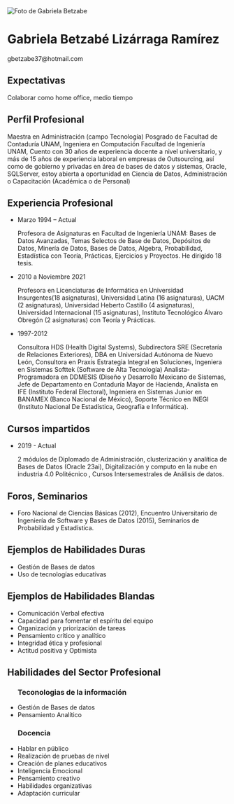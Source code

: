 <html lang="en">
<head>
    <meta charset="UTF-8">
    <meta name="viewport" content="width=device-width, initial-scale=1.0">
    <title>Mi CV: Gabriela Betzabe</title>
    <link rel="stylesheet" href="styles.css">
    <link rel="stylesheet" href="bmodel.css">
    <link rel="preconnect" href="https://fonts.googleapis.com">
<link rel="preconnect" href="https://fonts.gstatic.com" crossorigin>
<link href="https://fonts.googleapis.com/css2?family=Montserrat:ital,wght@0,100..900;1,100..900&display=swap" rel="stylesheet">
</head>
<body>
    <div class="theHeader">
    <img src="foto_cv.jpg" alt="Foto de Gabriela Betzabe" class="photoCV">
    <div class="headerText">
    <h1 class="cvName"> Gabriela Betzabé Lizárraga Ramírez</h1>
    <p class="contactInfo">gbetzabe37@hotmail.com</p> </div> </div>
    <div class="mainSection">
    <div class="contactSection">
    <h2 class="titleContact">Expectativas</h2>
    <p>Colaborar como home office, medio tiempo</p>
    <h2 class="titleContact">Perfil Profesional</h2>
    <p class="endContact">
        Maestra en Administración (campo Tecnología) Posgrado de Facultad de Contaduría UNAM, Ingeniera en Computación Facultad de Ingeniería UNAM, Cuento con 30 años de experiencia docente a nivel universitario, y más de 15 años de experiencia laboral en empresas de Outsourcing, así como de gobierno y privadas en área de bases de datos y sistemas, Oracle, SQLServer, estoy abierta a oportunidad en Ciencia de Datos, Administración o Capacitación (Académica o de Personal) 
    </p></div>
    <div class="jobHistory">
    <p><h2>Experiencia Profesional</h2></p>
    <ul> 
        <li>Marzo 1994 – Actual
            <p>Profesora de Asignaturas en Facultad de Ingeniería UNAM: Bases de Datos Avanzadas, Temas Selectos de Base de Datos, Depósitos de Datos, Minería de Datos, Bases de Datos, Algebra, Probabilidad, Estadística con Teoría, Prácticas, Ejercicios y Proyectos. He dirigido 18 tesis.</p>
        </li>
        <li>2010 a Noviembre 2021
            <p>Profesora en Licenciaturas de Informática en Universidad Insurgentes(18 asignaturas), Universidad Latina (16 asignaturas), UACM (2 asignaturas), Universidad Heberto Castillo (4 asignaturas), Universidad Internacional (15 asignaturas), Instituto Tecnológico Álvaro Obregón (2 asignaturas) con Teoría y Prácticas.</p></li>
        <li>1997-2012
        <p>Consultora HDS (Health Digital Systems), Subdirectora SRE (Secretaría de Relaciones Exteriores), DBA en Universidad Autónoma de Nuevo León, Consultora en Praxis Estrategia Integral en Soluciones, Ingeniera en Sistemas Softtek (Software de Alta Tecnología) Analista-Programadora en DDMESIS (Diseño y Desarrollo Mexicano de Sistemas, Jefe de Departamento en Contaduría Mayor de Hacienda, Analista en IFE (Instituto Federal Electoral), Ingeniera en Sistemas Junior en  BANAMEX (Banco Nacional de México), Soporte Técnico en INEGI (Instituto Nacional De Estadística, Geografía e Informática).</p> </li>
    </ul>
    <p><h2>Cursos impartidos</h2></p>
    <ul>
    <li>2019 - Actual
        <p>
            2 módulos de Diplomado de Administración, clusterización y analítica de Bases de Datos (Oracle 23ai), Digitalización y computo en la nube en industria 4.0 Politécnico , Cursos Intersemestrales de Análisis de datos.
        </p>
    </li>
    </ul>
    <p><h2>Foros, Seminarios</h2></p>
    <ul>
    <li><p>Foro Nacional de Ciencias Básicas (2012), Encuentro Universitario de Ingeniería de Software y Bases de Datos (2015), Seminarios de Probabilidad y Estadística. </p></li>
    </ul>
    <p><h2>Ejemplos de Habilidades Duras</h2></p>
    <ul>
    <li>Gestión de Bases de datos</li>
    <li>Uso de tecnologías educativas</li>
    </ul>
    <p><h2>Ejemplos de Habilidades Blandas</h2></p>
    <ul>
    <li>Comunicación Verbal efectiva</li>
    <li>Capacidad para fomentar el espíritu del equipo</li>
    <li>Organización y priorización de tareas</li>
    <li>Pensamiento crítico y analítico</li>
    <li>Integridad ética y profesional</li>
    <li>Actitud positiva y Optimista</li>
    </ul>
    <p><h2>Habilidades del Sector Profesional</h2></p>
    <ul>
    <h3>Teconologias de la información</h3>
    <li>Gestión de Bases de datos</li>
    <li>Pensamiento Analítico</li>
    <h3>Docencia</h3>
    <li>Hablar en público</li>
    <li>Realización de pruebas de nivel</li>
    <li>Creación de planes educativos</li>
    <li>Inteligencia Emocional</li>
    <li>Pensamiento creativo</li>
    <li>Habilidades organizativas</li>
    <li>Adaptación curricular</li>
    </ul>
</div></div>
</body>
</html>
